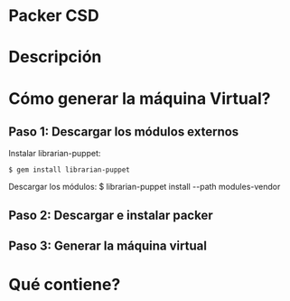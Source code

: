 Packer CSD
==========

# Descripción

# Cómo generar la máquina Virtual?

## Paso 1: Descargar los módulos externos

Instalar librarian-puppet:

    $ gem install librarian-puppet

Descargar los módulos:
    $ librarian-puppet install --path modules-vendor

## Paso 2: Descargar e instalar packer

## Paso 3: Generar la máquina virtual

# Qué contiene?


